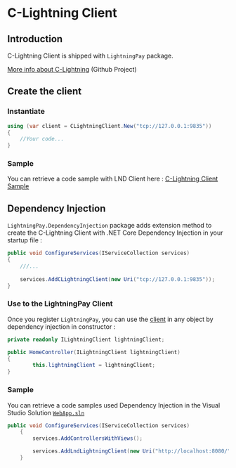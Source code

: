 # C-Lightning Client

## Introduction

C-Lightning Client is shipped with `LightningPay` package.

[More info about C-Lightning](https://github.com/ElementsProject/lightning) (Github Project)

## Create the client

### Instantiate

```c#
using (var client = CLightningClient.New("tcp://127.0.0.1:9835"))
{
	//Your code...
}
```

### Sample

You can retrieve a code sample with LND Client here : [C-Lightning Client Sample](/samples/LightningPay.Samples.Console/CLightningClientSample.cs)

## Dependency Injection

`LightningPay.DependencyInjection` package adds extension method to create the C-Lightning Client with .NET Core Dependency Injection in your startup file : 

```c#
public void ConfigureServices(IServiceCollection services)
{
	///...
    
	services.AddCLightningClient(new Uri("tcp://127.0.0.1:9835"));
}
```

### Use to the LightningPay Client

Once you register `LightningPay`, you can use the [client](/documentation/client.md) in any object by dependency injection in constructor : 

```c#
private readonly ILightningClient lightningClient;

public HomeController(ILightningClient lightningClient)
{
        this.lightningClient = lightningClient;
}
```

### Sample

You can retrieve a code samples used Dependency Injection in the Visual Studio Solution [`WebApp.sln`](/samples)

```c#
public void ConfigureServices(IServiceCollection services)
    {
        services.AddControllersWithViews();

        services.AddLndLightningClient(new Uri("http://localhost:8080/"));
    }
```